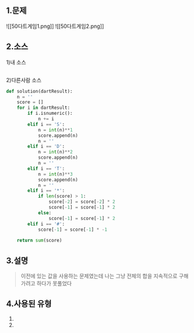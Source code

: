 ## 1.문제
![[50다트게임1.png]]
![[50다트게임2.png]]
## 2.소스

1)내 소스
```python

```

2)다른사람 소스
```python
def solution(dartResult):
    n = ''
    score = []
    for i in dartResult:
        if i.isnumeric():
            n += i
        elif i == 'S':
            n = int(n)**1
            score.append(n)
            n = ''
        elif i == 'D':
            n = int(n)**2
            score.append(n)
            n = ''
        elif i == 'T':
            n = int(n)**3
            score.append(n)
            n = ''
        elif i == '*':
            if len(score) > 1:
                score[-2] = score[-2] * 2
                score[-1] = score[-1] * 2
            else:
                score[-1] = score[-1] * 2
        elif i == '#':
            score[-1] = score[-1] * -1
        
    return sum(score)
```

## 3.설명
> 이전에 있는 값을 사용하는 문제였는데
> 나는 그냥 전체의 합을 지속적으로 구해가려고 하다가 못풀었다

## 4.사용된 유형
1)
2)